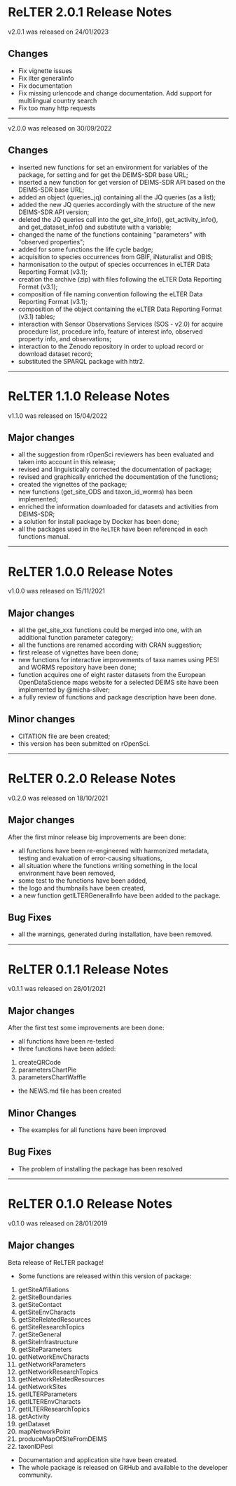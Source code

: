 # ReLTER 2.0.1 Release Notes


v2.0.1 was released on 24/01/2023

## Changes

* Fix vignette issues
* Fix ilter generalinfo
* Fix documentation
* Fix missing urlencode and change documentation. Add support for multilingual country search
* Fix too many http requests

________________________________________________________________________________


v2.0.0 was released on 30/09/2022

## Changes

* inserted new functions for set an environment for variables of the package,
  for setting and for get the DEIMS-SDR base URL;
* inserted a new function for get version of DEIMS-SDR API based on the
  DEIMS-SDR base URL;
* added an object (queries_jq) containing all the JQ queries (as a list);
* added the new JQ queries accordingly with the structure of the new DEIMS-SDR
  API version;
* deleted the JQ queries call into the get_site_info(), get_activity_info(),
  and get_dataset_info() and substitute with a variable;
* changed the name of the functions containing "parameters" with "observed
  properties";
* added for some functions the life cycle badge;
* acquisition to species occurrences from GBIF, iNaturalist and OBIS;
* harmonisation to the output of species occurrences in eLTER Data Reporting
  Format (v3.1);
* creation the archive (zip) with files following the eLTER Data Reporting
  Format (v3.1);
* composition of file naming convention following the eLTER Data Reporting
  Format (v3.1);
* composition of the object containing the eLTER Data Reporting Format
  (v3.1) tables;
* interaction with Sensor Observations Services (SOS - v2.0) for acquire
  procedure list, procedure info, feature of interest info, observed property
  info, and observations;
* interaction to the Zenodo repository in order to upload record or download
  dataset record;
* substituted the SPARQL package with httr2.

________________________________________________________________________________


# ReLTER 1.1.0 Release Notes

v1.1.0 was released on 15/04/2022

## Major changes

* all the suggestion from rOpenSci reviewers has been evaluated and taken into account in this release;
* revised and linguistically corrected the documentation of package;
* revised and graphically enriched the documentation of the functions;
* created the vignettes of the package;
* new functions (get_site_ODS and taxon_id_worms) has been implemented;
* enriched the information downloaded for datasets and activities from DEIMS-SDR;
* a solution for install package by Docker has been done;
* all the packages used in the `ReLTER` have been referenced in each functions manual.

________________________________________________________________________________

# ReLTER 1.0.0 Release Notes

v1.0.0 was released on 15/11/2021

## Major changes

* all the get_site_xxx functions could be merged into one, with an additional function parameter category;
* all the functions are renamed according with CRAN suggestion;
* first release of vignettes have been done;
* new functions for interactive improvements of taxa names using PESI and WORMS repository have been done;
* function acquires one of eight raster datasets from the European OpenDataScience maps website for a selected DEIMS site have been implemented by @micha-silver;
* a fully review of functions and package description have been done.

## Minor changes

* CITATION file are been created;
* this version has been submitted on rOpenSci.

________________________________________________________________________________

# ReLTER 0.2.0 Release Notes

v0.2.0 was released on 18/10/2021

## Major changes

After the first minor release big improvements are been done:
* all functions have been re-engineered with harmonized metadata, testing and evaluation of error-causing situations,
* all situation where the functions writing something in the local environment have been removed,
* some test to the functions have been added,
* the logo and thumbnails have been created,
* a new function getILTERGeneralInfo have been added to the package.

## Bug Fixes

* all the warnings, generated during installation, have been removed.

________________________________________________________________________________

# ReLTER 0.1.1 Release Notes

v0.1.1 was released on 28/01/2021

## Major changes

After the first test some improvements are been done:
* all functions have been re-tested
* three functions have been added:
1. createQRCode
2. parametersChartPie
3. parametersChartWaffle
* the NEWS.md file has been created

## Minor Changes

* The examples for all functions have been improved

## Bug Fixes

* The problem of installing the package has been resolved

________________________________________________________________________________

# ReLTER 0.1.0 Release Notes

v0.1.0 was released on 28/01/2019

## Major changes

Beta release of ReLTER package!

* Some functions are released within this version of package:
1. getSiteAffiliations
2. getSiteBoundaries
3. getSiteContact
4. getSiteEnvCharacts
5. getSiteRelatedResources
6. getSiteResearchTopics
7. getSiteGeneral
8. getSiteInfrastructure
9. getSiteParameters
10. getNetworkEnvCharacts
11. getNetworkParameters
12. getNetworkResearchTopics
13. getNetworkRelatedResources
14. getNetworkSites
15. getILTERParameters
16. getILTEREnvCharacts
17. getILTERResearchTopics
18. getActivity
19. getDataset
20. mapNetworkPoint
21. produceMapOfSiteFromDEIMS
22. taxonIDPesi
* Documentation and application site have been created.
* The whole package is released on GitHub and available to the developer community.
